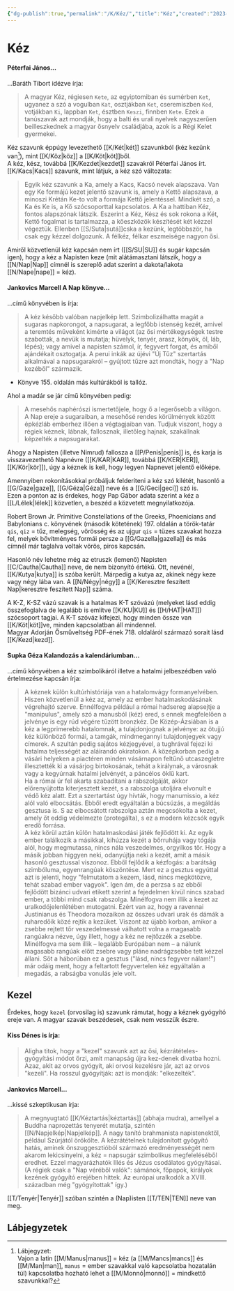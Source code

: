 ```yaml
---
{"dg-publish":true,"permalink":"/K/Kéz/","title":"Kéz","created":"2023-10-13T02:12","updated":"2024-10-25T22:21"}
---
```



# Kéz

#### Péterfai János...

...Baráth Tibort idézve írja:  
> A magyar Kéz, régiesen `Kete`, az egyiptomiban és sumérben `Ket`, ugyanez a szó a vogulban `Kat`, osztjákban `Ket`, cseremiszben `Ked`, votjákban `Ki`, lappban `Ket`, észtben `Keszi`, finnben `Kete`. Ezek a tanúszavak azt mondják, hogy a balti és urali nyelvek nagyszerűen beilleszkednek a magyar ősnyelv családjába, azok is a Régi Kelet gyermekei.  

Kéz szavunk éppúgy levezethető [[K/Két\|két]] szavunkból (kéz kezünk van[^1]), mint [[K/Köz\|köz]] a [[K/Köt\|köt]]ből.  
A kéz, kész, továbbá [[K/Kezdet\|kezdet]] szavakról Péterfai János írt. [[K/Kacs\|Kacs]] szavunk, mint látjuk, a kéz szó változata:  
> Egyik kéz szavunk a Ka, amely a Kacs, Kacsó nevek alapszava. Van egy Ke formájú kezet jelentő szavunk is, amely a Kettő alapszava, a minoszi Krétán Ke-to volt a formája Kettő jelentéssel. Mindkét szó, a Ka és Ke is, a Kő szócsoporttal kapcsolatos. A Ka a hattiban Kéz, fontos alapszónak látszik. Eszerint a Kéz, Kész és sok rokona a Két, Kettő fogalmat is tartalmazza, a kőeszközök készítését két kézzel végeztük. Ellenben [[S/Suta\|sutá]]cska a kezünk, legtöbbször, ha csak egy kézzel dolgozunk. A félkéz, félkar eszmeisége nagyon ősi.

Amiről közvetlenül kéz kapcsán nem írt ([[S/SU\|SU]] és sugár kapcsán igen), hogy a kéz a Napisten keze (mit alátámasztani látszik, hogy a [[N/Nap\|Nap]] címnél is szereplő adat szerint a dakota/lakota [[N/Nape\|nape]] = kéz).  

#### Jankovics Marcell A Nap könyve...

...című könyvében is írja:  
> A kéz később valóban napjelkép lett. Szimbolizálhatta magát a sugaras napkorongot, a napsugarat, a legfőbb istenség kezét, amivel a teremtés műveként kimérte a világot (az ősi mértékegységek testre szabottak, a nevük is mutatja; hüvelyk, tenyér, arasz, könyök, öl, láb, lépés); vagy amivel a napisten számol, ír, fegyvert forgat, és amiből ajándékait osztogatja. A perui inkák az újévi "Új Tűz" szertartás alkalmával a napsugarakról – gyújtott tűzre azt mondták, hogy a "Nap kezéből" származik.  
- Könyve 155. oldalán más kultúrákból is tallóz.

Ahol a madár se jár című könyvében pedig:  
> A mesehős naphérószi ismertetőjele, hogy ő a legerősebb a világon. A Nap ereje a sugaraiban, a mesehősé rendes körülmények között épkézláb emberhez illően a végtagjaiban van. Tudjuk viszont, hogy a régiek kéznek, lábnak, fallosznak, illetőleg hajnak, szakállnak képzelték a napsugarakat.  

Ahogy a Napisten (illetve Nimrud) fallosza a [[P/Penis\|penis]] is, és karja is visszavezethető Napnévre ([[K/KAR\|KAR]], továbbá [[K/KER\|KER]], [[K/Kör\|kör]]), úgy a kéznek is kell, hogy legyen Napnevet jelentő előképe.  

Amennyiben rokonításokkal próbáljuk felderíteni a kéz szó kilétét, hasonló a [[G/Gaze\|gaze]], [[G/Géza\|Géza]] neve és a [[G/Geci\|geci]] szó is.   
Ezen a ponton az is érdekes, hogy Pap Gábor adata szerint a kéz a [[L/Lélek\|lélek]] közvetlen, a beszéd a közvetett megnyilatkozója.  

Robert Brown Jr. Primitive Constellations of the Greeks, Phoenicians and Babylonians c. könyvének (második kötetének) 197. oldalán a török-tatár `qis`, `qiz` = tűz, melegség, vörösség és az ujgur `qis` = tüzes szavakat hozza fel, melyek bővítményes formái persze a [[G/Gazella\|gazella]] és más címnél már taglalva voltak vörös, piros kapcsán.  

Hasonló név lehetne még az etruszk (lemenő) Napisten [[C/Cautha\|Cautha]] neve, de nem bizonyító értékű. Ott, nevénél, [[K/Kutya\|kutya]] is szóba került. Márpedig a kutya az, akinek négy keze vagy négy lába van. A [[N/Négy\|négy]] a [[K/Keresztre feszített Nap\|keresztre feszített Nap]] száma.  

A K-Z, K-SZ vázú szavak is a hatalmas K-T szóvázú (melyeket lásd eddig összefoglalva de legalább is említve [[K/KU\|KU]] és [[H/HAT\|HAT]]) szócsoport tagjai. A K-T szóváz kifejezi, hogy minden össze van [[K/Köt\|köt]]ve, minden kapcsolatban áll mindennel.  
Magyar Adorján Ősműveltség PDF-ének 718. oldaláról származó sorait lásd [[K/Kezd\|kezd]].  

#### Supka Géza Kalandozás a kalendáriumban...

...című könyvében a kéz szimbolikáról illetve a hatalmi jelbeszédben való értelmezése kapcsán írja:  
> A kéznek külön kultúrhistóriája van a hatalomvágy formanyelvében. Hiszen közvetlenül a kéz az, amely az ember hatalmaskodásának végrehajtó szerve. Ennélfogva például a római hadsereg alapsejtje a "manipulus", amely szó a manusból (kéz) ered, s ennek megfelelően a jelvénye is egy rúd végére tűzött bronzkéz. De Közép-Ázsiában is a kéz a legprimerebb hatalomnak, a tulajdonjognak a jelvénye: az ötujjú kéz különböző formái, a tamgák, mindmegannyi tulajdonjegyek vagy címerek. A szultán pedig sajátos kézjegyével, a tughrával fejezi ki hatalma teljességét az aláírandó okiratokon. A középkorban pedig a vásári helyeken a piactéren minden vásárnapon feltűnő utcaszegletre illesztették ki a vásárjog birtokosának, tehát a királynak, a városnak vagy a kegyúrnak hatalmi jelvényét, a páncélos öklű kart.  
> Ha a római úr fel akarta szabadítani a rabszolgáját, akkor előrenyújtotta kiterjesztett kezét, s a rabszolga utoljára elvonult e védő kéz alatt. Ezt a szertartást úgy hívták, hogy manumissio, a kéz alól való elbocsátás. Ebből eredt egyáltalán a búcsúzás, a megáldás gesztusa is. S az elbocsátott rabszolga aztán megcsókolta a kezet, amely őt eddig védelmezte (protegálta), s ez a modern kézcsók egyik eredő forrása.  
> A kéz körül aztán külön hatalmaskodási játék fejlődött ki. Az egyik ember találkozik a másikkal, kihúzza kezét a bőrruhája vagy tógája alól, hogy megmutassa, nincs nála veszedelmes, orgyilkos tőr. Hogy a másik jobban higgyen neki, odanyújtja neki a kezét, amit a másik hasonló gesztussal viszonoz. Ebből fejlődik a kézfogás: a barátság szimbóluma, egyenrangúak köszöntése. Mert ez a gesztus egyúttal azt is jelenti, hogy "felmutatom a kezem, lásd, nincs megkötözve, tehát szabad ember vagyok". Igen ám, de a perzsa s az ebből fejlődött bizánci udvari etikett szerint a fejedelmen kívül nincs szabad ember, a többi mind csak rabszolga. Minélfogva nem illik a kezet az uralkodójelenlétében mutogatni. Ezért van az, hogy a ravennai Justinianus és Theodora mozaikon az összes udvari urak és dámák a ruharedőik közé rejtik a kezüket. Viszont az újabb korban, amikor a zsebbe rejtett tőr veszedelmessé válhatott volna a magasabb rangúakra nézve, úgy illett, hogy a kéz ne rejtőzzék a zsebbe. Minélfogva ma sem illik – legalább Európában nem – a nálunk magasabb rangúak előtt zsebre vagy pláne nadrágzsebbe tett kézzel állani. Sőt a háborúban ez a gesztus ("lásd, nincs fegyver nálam!") már odáig ment, hogy a feltartott fegyvertelen kéz egyáltalán a megadás, a rabságba vonulás jele volt.  

## Kezel

Érdekes, hogy `kezel` (orvosilag is) szavunk rámutat, hogy a kéznek gyógyító ereje van. A magyar szavak beszédesek, csak nem vesszük észre.  

#### Kiss Dénes is írja:

> Aligha titok, hogy a "kezel" szavunk azt az ősi, kézrátételes-gyógyítási módot őrzi, amit manapság újra kez-denek divatba hozni. Azaz, akit az orvos gyógyít, aki orvosi kezelésre jár, azt az orvos "kezeli". Ha rosszul gyógyítják: azt is mondják: "elkezelték".  

#### Jankovics Marcell...

...kissé szkeptikusan írja:  
> A megnyugtató [[K/Kéztartás\|kéztartás]] (abhaja mudra), amellyel a Buddha naprozettás tenyerét mutatja, szintén [[N/Napjelkép\|Napjelkép]]. A nagy tanító brahmanista napistenektől, például Szúrjától örökölte. A kézrátételnek tulajdonított gyógyító hatás, aminek önszuggesztióból származó eredményességét nem akarom lekicsinyelni, a kéz = napsugár szimbolikus megfeleléséből eredhet. Ezzel magyarázhatók Illés és Jézus csodálatos gyógyításai. (A régiek csak a "Nap véréből valók": sámánok, főpapok, királyok kezének gyógyító erejében hittek. Az európai uralkodók a XVIII. században még "gyógyítottak" így.)  

[[T/Tenyér\|Tenyér]] szóban szintén a (Nap)isten [[T/TEN\|TEN]] neve van meg.  



## Lábjegyzetek

[^1]: Lábjegyzet:  
Vajon a latin [[M/Manus\|manus]] = kéz (a [[M/Mancs\|mancs]] és [[M/Man\|man]], `manus` = ember szavakkal való kapcsolatba hozatalán túl) kapcsolatba hozható lehet a [[M/Monnó\|monnó]] = mindkettő szavunkkal?  